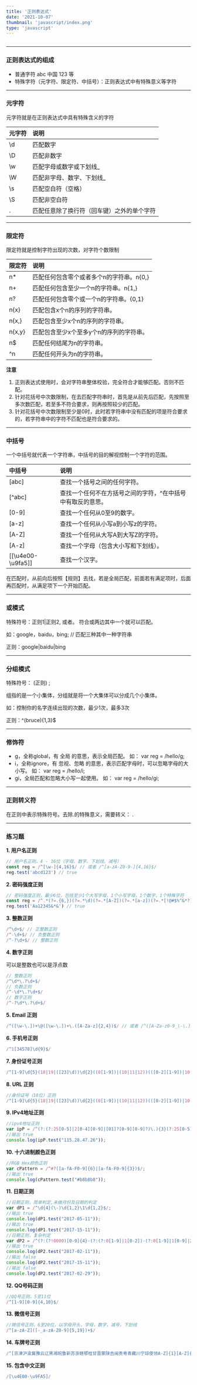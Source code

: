 ```yaml
---
title: '正则表达式'
date: '2021-10-07'
thumbnail: 'javascript/index.png'
type: 'javascript'
---
```

```toc
```
---

### 正则表达式的组成

- 普通字符 abc 中国 123 等
- 特殊字符（元字符、限定符、中括号）：正则表达式中有特殊意义等字符
---

### 元字符

元字符就是在正则表达式中具有特殊含义的字符

| 元字符 | 说明 |
| :- | :- |
| \d | 匹配数字 |
| \D | 匹配非数字 |
| \w | 匹配字母或数字或下划线_ |
| \W | 匹配非字母、数字、下划线_ |
| \s | 匹配空白符（空格） |
| \S | 匹配非空白符 |
| . | 匹配任意除了换行符（回车键）之外的单个字符 |

---

### 限定符

限定符就是控制字符出现的次数，对字符个数限制

| 限定符 | 说明 |
| :- | :- |
| n* | 匹配任何包含零个或者多个n的字符串。n{0,} |
| n+ | 匹配任何包含至少一个n的字符串。n{1,} |
| n? | 匹配任何包含零个或一个n的字符串。{0,1} |
| n{x} | 匹配包含x个n的序列的字符串。 |
| n{x,} | 匹配包含至少x个n的序列的字符串。 |
| n{x,y} | 匹配包含至少x个至多y个n的序列的字符串。 |
| n$ | 匹配任何结尾为n的字符串。 |
| ^n | 匹配任何开头为n的字符串。 |

**注意**
1. 正则表达式使用时，会对字符串整体校验，完全符合才能够匹配。否则不匹配。
2. 针对花括号中次数限制，在去匹配字符串时，首先是从前先后匹配，先按照至多次数匹配，若至多不符合要求，则再按照较少的匹配。
3. 针对花括号中次数限制至少是0时，此时若字符串中没有匹配的项是符合要求的，若字符串中的字符不匹配也是符合要求的。

---

### 中括号

一个中括号就代表一个字符串，中括号的目的解视控制一个字符的范围。

| 中括号 | 说明 |
| :- | :- |
| [abc] | 查找一个括号之间的任何字符。 |
| [^abc] | 查找一个任何不在方括号之间的字符，^在中括号中有取反的意思。 |
| [0-9] | 查找一个任何从0至9的数字。 |
| [a-z] | 查找一个任何从小写a到小写z的字符。 |
| [A-Z] | 查找一个任何从大写A到大写Z的字符。 |
| [A-z] | 查找一个字母（包含大小写和下划线）。 |
| [[\u4e00-\u9fa5]] | 查找一个汉字。 |

在匹配时，从前向后按照【规则】去找，若是全局匹配，前面若有满足项时，后面再匹配时，从满足项下一个开始匹配。

---

### 或模式

特殊符号：正则1|正则2, 或者。 符合或两边其中一个就可以匹配。

如：google，baidu，bing; // 匹配三种其中一种字符串

正则：google|baidu|bing

---

### 分组模式

特殊符号： (正则) ;

组指的是一个小集体，分组就是将一个大集体可以分成几个小集体。

如：控制你的名字连续出现的次数，最少1次，最多3次

正则：^(bruce){1,3}$

---

### 修饰符

- g，全称global，有 全局 的意思，表示全局匹配。 如： var reg = /hello/g;
- i，全称ignore，有 忽视、忽略 的意思，表示匹配字母时，可以忽略字母的大小写。 如： var reg = /hello/i;
- gi，全局匹配和忽略大小写一起使用。 如： var reg = /hello/gi;

---

### 正则转义符

在正则中表示特殊符号。去除.的特殊意义，需要转义： \.

---

### 练习题

**1. 用户名正则**
```js
// 用户名正则，4 - 16位（字母、数字、下划线、减号）
const reg = /^[\w-]{4,16}$/ // 或者 /^[a-zA-Z0-9-]{4,16}$/
reg.test('abcd123') // true
```

**2. 密码强度正则**
```js
// 密码强度正则，最少6位，包括至少1个大写字母，1个小写字母，1个数字，1个特殊字符
const reg = /^.*(?=.{6,})(?=.*\d)(?=.*[A-Z])(?=.*[a-z])(?=.*[!@#$%^&*?]).*$/
reg.test('Aa12345&*&') // true
```

**3. 整数正则**
```js
/^\d+$/ // 正整数正则
/^-\d+$/ // 负整数正则
/^-?\d+$/ // 整数正则
```

**4. 数字正则**

可以是整数也可以是浮点数
```js
// 整数正则
/^\d*\.?\d+$/
// 负数正则
/^-\d*\.?\d+$/
// 数字正则
/^-?\d*\.?\d+$/
```

**5. Email 正则**
```js
/^([\w-\.])+\@([\w-\.])+\.([A-Za-z]{2,4})$/ // 或者 /^([A-Za-z0-9_\-\.])+\@([A-Za-z0-9_\-\.])+\.([A-Za-z]{2,4})$/
```

**6. 手机号正则**
```js
/^1[34578]\d{9}$/
```

**7. 身份证号正则**
```js
/^[1-9]\d{5}(18|19|([23]\d))\d{2}((0[1-9])|(10|11|12))(([0-2][1-9])|10|20|30|31)\d{3}[0-9Xx]$/
```

**8. URL 正则**
```js
//身份证号（18位）正则
/^[1-9]\d{5}(18|19|([23]\d))\d{2}((0[1-9])|(10|11|12))(([0-2][1-9])|10|20|30|31)\d{3}[0-9Xx]$/
```

**9. IPv4地址正则**
```js
//ipv4地址正则
var ipP = /^(?:(?:25[0-5]|2[0-4][0-9]|[01]?[0-9][0-9]?)\.){3}(?:25[0-5]|2[0-4][0-9]|[01]?[0-9][0-9]?)$/;
//输出 true
console.log(ipP.test("115.28.47.26"));
```

**10. 十六进制颜色正则**
```js
//RGB Hex颜色正则
var cPattern = /^#?([a-fA-F0-9]{6}|[a-fA-F0-9]{3})$/;
//输出 true
console.log(cPattern.test("#b8b8b8"));
```

**11. 日期正则**
```js
//日期正则，简单判定,未做月份及日期的判定
var dP1 = /^\d{4}(\-)\d{1,2}\1\d{1,2}$/;
//输出 true
console.log(dP1.test("2017-05-11"));
//输出 true
console.log(dP1.test("2017-15-11"));
//日期正则，复杂判定
var dP2 = /^(?:(?!0000)[0-9]{4}-(?:(?:0[1-9]|1[0-2])-(?:0[1-9]|1[0-9]|2[0-8])|(?:0[13-9]|1[0-2])-(?:29|30)|(?:0[13578]|1[02])-31)|(?:[0-9]{2}(?:0[48]|[2468][048]|[13579][26])|(?:0[48]|[2468][048]|[13579][26])00)-02-29)$/;
//输出 true
console.log(dP2.test("2017-02-11"));
//输出 false
console.log(dP2.test("2017-15-11"));
//输出 false
console.log(dP2.test("2017-02-29"));

```
**12. QQ号码正则**
```js
//QQ号正则，5至11位
/^[1-9][0-9]{4,10}$/
```

**13. 微信号正则**
```js
//微信号正则，6至20位，以字母开头，字母，数字，减号，下划线
/^[a-zA-Z]([-_a-zA-Z0-9]{5,19})+$/
```

**14. 车牌号正则**
```js
/^[京津沪渝冀豫云辽黑湘皖鲁新苏浙赣鄂桂甘晋蒙陕吉闽贵粤青藏川宁琼使领A-Z]{1}[A-Z]{1}[A-Z0-9]{4}[A-Z0-9挂学警港澳]{1}$/
```
**15. 包含中文正则**
```js
/[\u4E00-\u9FA5]/
```